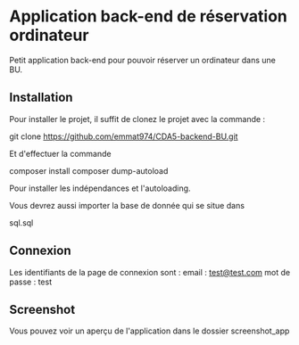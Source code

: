 # Application back-end de réservation ordinateur

Petit application back-end pour pouvoir réserver un ordinateur dans une BU.

## Installation

Pour installer le projet, il suffit de clonez le projet avec la commande : 

git clone https://github.com/emmat974/CDA5-backend-BU.git

Et d'effectuer la commande

composer install 
composer dump-autoload

Pour installer les indépendances et l'autoloading.

Vous devrez aussi importer la base de donnée qui se situe dans 

sql.sql

## Connexion

Les identifiants de la page de connexion sont :
email : test@test.com
mot de passe : test

## Screenshot

Vous pouvez voir un aperçu de l'application dans le dossier screenshot_app